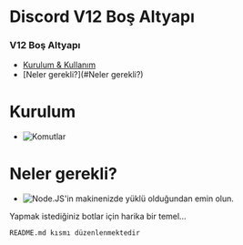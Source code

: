 # Discord V12 Boş Altyapı 

### V12 Boş Altyapı 

- [Kurulum & Kullanım](#kurulum)
- [Neler gerekli?](#Neler gerekli?)


# Kurulum
* ![Komutlar](#)



# Neler gerekli?
* ![Node.JS'in](https://nodejs.org/en/) makinenizde yüklü olduğundan emin olun.


Yapmak istediğiniz botlar için harika bir temel...

```README.md kısmı düzenlenmektedir```
